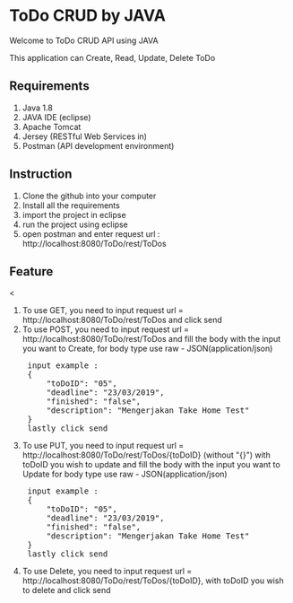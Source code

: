 # ToDo CRUD by JAVA

<p>Welcome to ToDo CRUD API using JAVA</p>
<p>This application can Create, Read, Update, Delete ToDo</p>

## Requirements

1. Java 1.8
2. JAVA IDE (eclipse)
3. Apache Tomcat
4. Jersey (RESTful Web Services in)
5. Postman (API development environment)


## Instruction

1. Clone the github into your computer
2. Install all the requirements
3. import the project in eclipse
4. run the project using eclipse
5. open postman and enter request url : http://localhost:8080/ToDo/rest/ToDos


## Feature
<
1. To use GET, you need to input request url = http://localhost:8080/ToDo/rest/ToDos and click send
2. To use POST, you need to input request url = http://localhost:8080/ToDo/rest/ToDos and fill the body with the input you want to Create,
   for body type use raw - JSON(application/json)
   <pre>
	input example :
	{
		"toDoID": "05",
		"deadline": "23/03/2019",
		"finished": "false",
		"description": "Mengerjakan Take Home Test"
	}
	lastly click send
   </pre>
3. To use PUT, you need to input request url = http://localhost:8080/ToDo/rest/ToDos/{toDoID} (without "{}") with toDoID you wish to update and fill the body with the input you want to Update
   for body type use raw - JSON(application/json)
   <pre>
	input example :
	{
		"toDoID": "05",
		"deadline": "23/03/2019",
		"finished": "false",
		"description": "Mengerjakan Take Home Test"
	}
	lastly click send
   </pre>
4. To use Delete, you need to input request url = http://localhost:8080/ToDo/rest/ToDos/{toDoID}, with toDoID you wish to delete and click send




